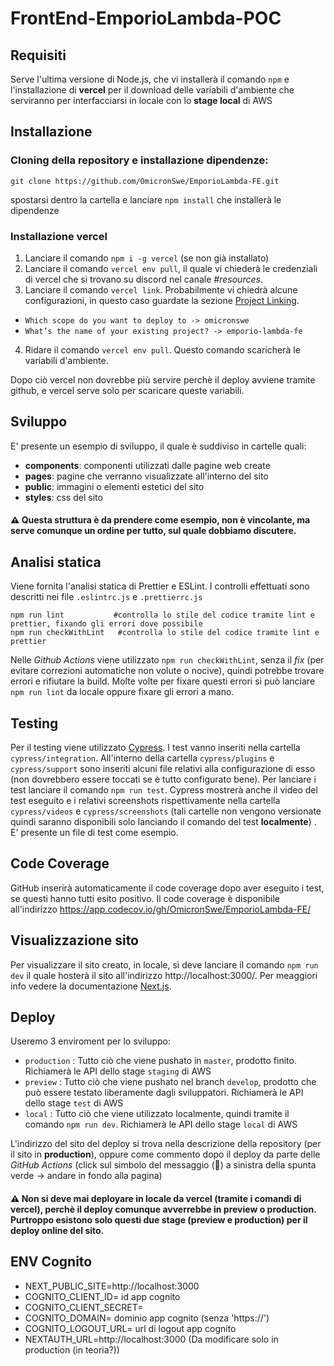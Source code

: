 # FrontEnd-EmporioLambda-POC

## Requisiti
Serve l'ultima versione di Node.js, che vi installerà il comando `npm` e l'installazione di **vercel** per il download delle variabili d'ambiente che serviranno per interfacciarsi in locale con lo **stage local** di AWS

## Installazione
 ### Cloning della repository e installazione dipendenze:

```
git clone https://github.com/OmicronSwe/EmporioLambda-FE.git
```
spostarsi dentro la cartella e lanciare `npm install` che installerà le dipendenze

### Installazione vercel

1. Lanciare il comando `npm i -g vercel` (se non già installato)
2. Lanciare il comando `vercel env pull`, il quale vi chiederà le credenziali di vercel che si trovano su discord nel canale *#resources*. 
3. Lanciare il comando `vercel link`. Probabilmente vi chiedrà alcune configurazioni, in questo caso guardate la sezione [Project Linking](https://vercel.com/docs/cli).  

- `Which scope do you want to deploy to -> omicronswe`
- `What’s the name of your existing project? -> emporio-lambda-fe`

4. Ridare il comando `vercel env pull`. Questo comando scaricherà le variabili d'ambiente.

Dopo ciò vercel non dovrebbe più servire perchè il deploy avviene tramite github, e vercel serve solo per scaricare queste variabili.

## Sviluppo
E' presente un esempio di sviluppo, il quale è suddiviso in cartelle quali:
- **components**: componenti utilizzati dalle pagine web create
- **pages**: pagine che verranno visualizzate all'interno del sito
- **public**: immagini o elementi estetici del sito
- **styles**: css del sito

#### ⚠️ Questa struttura è da prendere come esempio, non è vincolante, ma serve comunque un ordine per tutto, sul quale dobbiamo discutere.

## Analisi statica
Viene fornita l'analisi statica di Prettier e ESLint. I controlli effettuati sono descritti nei file `.eslintrc.js` e `.prettierrc.js`
```
npm run lint           #controlla lo stile del codice tramite lint e prettier, fixando gli errori dove possibile
npm run checkWithLint   #controlla lo stile del codice tramite lint e prettier
```

Nelle *Github Actions* viene utilizzato `npm run checkWithLint`, senza il *fix* (per evitare correzioni automatiche non volute o nocive), quindi potrebbe trovare errori e rifiutare la build. Molte volte per fixare questi errori si può lanciare `npm run lint` da locale oppure fixare gli errori a mano.

## Testing
Per il testing viene utilizzato [Cypress](https://docs.cypress.io/guides/overview/why-cypress.html#In-a-nutshell). I test vanno inseriti nella cartella `cypress/integration`. All'interno della cartella `cypress/plugins` e `cypress/support` sono inseriti alcuni file relativi alla configurazione di esso (non dovrebbero essere toccati se è tutto configurato bene). Per lanciare i test lanciare il comando `npm run test`. Cypress mostrerà anche il video del test eseguito e i relativi screenshots rispettivamente nella cartella `cypress/videos` e `cypress/screenshots` (tali cartelle non vengono versionate quindi saranno disponibili solo lanciando il comando del test **localmente**) . E' presente un file di test come esempio.

## Code Coverage
GitHub inserirà automaticamente il code coverage dopo aver eseguito i test, se questi hanno tutti esito positivo. Il code coverage è disponibile all'indirizzo https://app.codecov.io/gh/OmicronSwe/EmporioLambda-FE/

## Visualizzazione sito
Per visualizzare il sito creato, in locale, si deve lanciare il comando `npm run dev` il quale hosterà il sito all'indirizzo http://localhost:3000/. Per meaggiori info vedere la documentazione [Next.js](https://nextjs.org/docs).

## Deploy
Useremo 3 enviroment per lo sviluppo:

- `production` : Tutto ciò che viene pushato in `master`, prodotto finito. Richiamerà le API dello stage `staging` di AWS 
- `preview` : Tutto ciò che viene pushato nel branch `develop`, prodotto che può essere testato liberamente dagli sviluppatori. Richiamerà le API dello stage `test` di AWS
- `local` : Tutto ciò che viene utilizzato localmente, quindi tramite il comando `npm run dev`. Richiamerà le API dello stage `local` di AWS

L'indirizzo del sito del deploy si trova nella descrizione della repository (per il sito in **production**), oppure come commento dopo il deploy da parte delle *GitHub Actions* (click sul simbolo del messaggio (💬) a sinistra della spunta verde -> andare in fondo alla pagina) 

#### ⚠️ Non si deve mai deployare in locale da vercel (tramite i comandi di vercel), perchè il deploy comunque avverrebbe in **preview** o **production**. Purtroppo esistono solo questi due stage (preview e production) per il deploy online del sito.

## ENV Cognito
- NEXT_PUBLIC_SITE=http://localhost:3000 
- COGNITO_CLIENT_ID= id app cognito
- COGNITO_CLIENT_SECRET=
- COGNITO_DOMAIN= dominio app cognito (senza 'https://')
- COGNITO_LOGOUT_URL= url di logout app cognito
- NEXTAUTH_URL=http://localhost:3000 (Da modificare solo in production (in teoria?))